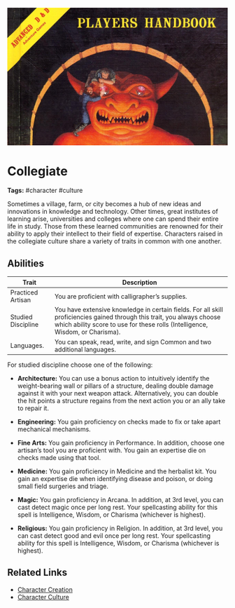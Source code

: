 ![heading](../../assets/images/heading.jpg)

# Collegiate

**Tags:**  #character #culture 

Sometimes a village, farm, or city becomes a hub of new ideas and innovations in knowledge and technology. Other times, great institutes of learning arise, universities and colleges where one can spend their entire life in study. Those from these learned communities are renowned for their ability to apply their intellect to their field of expertise. Characters raised in the collegiate culture share a variety of traits in common with one another.

## Abilities

| Trait | Description |
| ----- | ----------- |
| Practiced Artisan | You are proficient with calligrapher’s supplies. |
| Studied Discipline | You have extensive knowledge in certain fields. For all skill proficiencies gained through this trait, you always choose which ability score to use for these rolls (Intelligence, Wisdom, or Charisma). |
| Languages. | You can speak, read, write, and sign Common and two additional languages. |

For studied discipline choose one of the following:

- **Architecture:** You can use a bonus action to intuitively identify the weight-bearing wall or pillars of a structure, dealing double damage against it with your next weapon attack. Alternatively, you can double the hit points a structure regains from the next action you or an ally take to repair it. 

- **Engineering:** You gain proficiency on checks made to fix or take apart mechanical mechanisms.

- **Fine Arts:** You gain proficiency in Performance. In addition, choose one artisan’s tool you are proficient with. You gain an expertise die on checks made using that tool. 

- **Medicine:** You gain proficiency in Medicine and the herbalist kit. You gain an expertise die when identifying disease and poison, or doing small field surgeries and triage.

- **Magic:** You gain proficiency in Arcana. In addition, at 3rd level, you can cast detect magic once per long rest. Your spellcasting ability for this spell is Intelligence, Wisdom, or Charisma (whichever is highest).

- **Religious:** You gain proficiency in Religion. In addition, at 3rd level, you can cast detect good and evil once per long rest. Your spellcasting ability for this spell is Intelligence, Wisdom, or Charisma (whichever is highest).

## Related Links
- [Character Creation](../../20_character_creation.md)
- [Character Culture](../../23_character_culture.md)